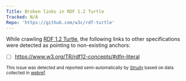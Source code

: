 ```yaml
---
Title: Broken links in RDF 1.2 Turtle
Tracked: N/A
Repo: 'https://github.com/w3c/rdf-turtle'
---
```


While crawling [RDF 1.2 Turtle](https://w3c.github.io/rdf-turtle/spec/), the following links to other specifications were detected as pointing to non-existing anchors:
* [ ] https://www.w3.org/TR/rdf12-concepts/#dfn-literal

<sub>This issue was detected and reported semi-automatically by [Strudy](https://github.com/w3c/strudy/) based on data collected in [webref](https://github.com/w3c/webref/).</sub>
